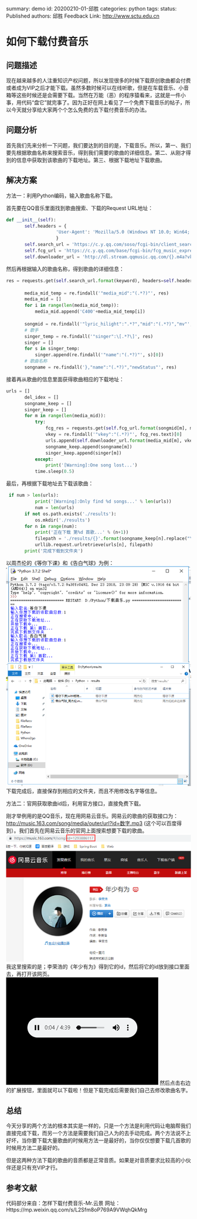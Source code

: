 summary: demo
id: 20200210-01-邱胜
categories: python
tags: 
status: Published 
authors: 邱胜
Feedback Link: http://www.sctu.edu.cn



# 如何下载付费音乐

## 问题描述

现在越来越多的人注重知识产权问题，所以发现很多的时候下载原创歌曲都会付费或者成为VIP之后才能下载。虽然多数时候可以在线听歌，但是在车载音乐、小音箱等这些时候还是会需要下载。当然在万能（恶）的程序猿看来，这就是一件小事，用代码“盘它”就完事了。因为正好在网上看见了一个免费下载音乐的帖子，所以今天就分享给大家两个个怎么免费的去下载付费音乐的办法。
## 问题分析
首先我们先来分析一下问题，我们要达到的目的是，下载音乐。所以，第一、我们要先根据歌曲名称来搜索音乐，得到我们需要的歌曲的详细信息。第二、从刚才得到的信息中获取到该歌曲的下载地址。第三、根据下载地址下载歌曲。
## 解决方案
方法一：利用Python编码，输入歌曲名称下载。

首先要在QQ音乐里面找到歌曲搜索、下载的Request URL地址：
```python
def __init__(self):
       self.headers = {
                   'User-Agent': 'Mozilla/5.0 (Windows NT 10.0; Win64; x64) AppleWebKit/537.36 (KHTML, like Gecko) Chrome/65.0.3325.146 Safari/537.36'
                   }
       self.search_url = 'https://c.y.qq.com/soso/fcgi-bin/client_search_cp?ct=24&qqmusic_ver=1298&new_json=1&remoteplace=txt.yqq.top&searchid=34725291680541638&t=0&aggr=1&cr=1&catZhida=1&lossless=0&flag_qc=0&p=1&n=20&w={}&g_tk=5381&jsonpCallback=MusicJsonCallback703296236531272&loginUin=0&hostUin=0&format=jsonp&inCharset=utf8&outCharset=utf-8&notice=0&platform=yqq&needNewCode=0'
       self.fcg_url = 'https://c.y.qq.com/base/fcgi-bin/fcg_music_express_mobile3.fcg?g_tk=5381&jsonpCallback=MusicJsonCallback9239412173137234&loginUin=0&hostUin=0&format=json&inCharset=utf8&outCharset=utf-8&notice=0&platform=yqq&needNewCode=0&cid=205361747&callback=MusicJsonCallback9239412173137234&uin=0&songmid={}&filename={}.m4a&guid=8208467632'
       self.downloader_url = 'http://dl.stream.qqmusic.qq.com/{}.m4a?vkey={}&guid=8208467632&uin=0&fromtag=66'
```
然后再根据输入的歌曲名称，得到歌曲的详细信息：
```python
res = requests.get(self.search_url.format(keyword), headers=self.headers).text
       
       media_mid_temp = re.findall('"media_mid":"(.*?)"', res)
       media_mid = []
       for i in range(len(media_mid_temp)):
           media_mid.append('C400'+media_mid_temp[i])
       
       songmid = re.findall('"lyric_hilight":".*?","mid":"(.*?)","mv"', res)
       # 歌手
       singer_temp = re.findall('"singer":\[.*?\]', res)
       singer = []
       for s in singer_temp:
           singer.append(re.findall('"name":"(.*?)"', s)[0])
       # 歌曲名称
       songname = re.findall('},"name":"(.*?)","newStatus"', res)
```
接着再从歌曲的信息里面获得歌曲相应的下载地址：
```python
urls = []
       del_idex = []
       songname_keep = []
       singer_keep = []
       for m in range(len(media_mid)):
           try:
               fcg_res = requests.get(self.fcg_url.format(songmid[m], media_mid[m]), headers=self.headers)
               vkey = re.findall('"vkey":"(.*?)"', fcg_res.text)[0]
               urls.append(self.downloader_url.format(media_mid[m], vkey))
               songname_keep.append(songname[m])
               singer_keep.append(singer[m])
           except:
               print('[Warning]:One song lost...')
           time.sleep(0.5)
```
最后，再根据下载地址去下载该歌曲：
```python
 if num > len(urls):
           print('[Warning]:Only find %d songs...' % len(urls))
           num = len(urls)
       if not os.path.exists('./results'):
           os.mkdir('./results')
       for n in range(num):
           print('正在下载 第%d 首歌...' % (n+1))
           filepath = './results/{}'.format(songname_keep[n].replace("\\", "").replace("/", "").replace(" ", "")+'_'+singer_keep[n].replace("\\", "").replace("/", "").replace(" ", "")+'.m4a')
           urllib.request.urlretrieve(urls[n], filepath)
       print('完成下载到文件夹')

```
以周杰伦的《等你下课》和《告白气球》为例：
![](assets/20200210-01-邱胜-1.png)
![](assets/20200210-01-邱胜-2.png)
下载完成后，直接保存到相应的文件夹，而且不用修改名字等信息。

方法二：官网获取歌曲id后，利用官方接口，直接免费下载。

刚才举例用的是QQ音乐，现在用网易云音乐。网易云的歌曲的获取接口为：http://music.163.com/song/media/outer/url?id=数字.mp3
(这个可以百度得到）。我们首先在网易云音乐的官网上面搜索想要下载的歌曲。
![](assets\20200210-01-邱胜-3.png)
我这里搜索的是；李荣浩的《年少有为》得到它的id，然后将它的id放到接口里面去，再打开该网页。
![](assets\20200210-01-邱胜-4.png)
然后点击右边的扩展按钮，里面就可以下载啦！但是下载完成后需要我们自己去修改歌曲名字。
## 总结
今天分享的两个方法的根本其实是一样的，只是一个方法是利用代码让电脑帮我们直接完成下载，而另一个方法是需要我们自己人为的去手动完成。两个方法说不上好坏，当你要下载大量歌曲的时候用方法一是最好的，当你仅仅想要下载几首歌的时候用方法二是最好的。

但是这两种方法下载的歌曲的音质都是正常音质。如果是对音质要求比较高的小伙伴还是只有充VIP才行。
## 参考文献
代码部分来自：怎样下载付费音乐-Mr.云景
网址：Https://mp.weixin.qq.com/s/L2Sfm8oP769A9VWqhQkMrg
